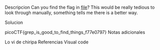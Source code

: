 Descripcion
Can you find the flag in [file](https://jupiter.challenges.picoctf.org/static/315d3325dc668ab7f1af9194f2de7e7a/file)? This would be really tedious to look through manually, something tells me there is a better way.

Solucion

picoCTF{grep_is_good_to_find_things_f77e0797}
Notas adicionales

Lo vi de chiripa
Referencias
Visual code
